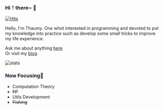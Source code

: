 ### Hi！there~ 🎉

[![Hits](https://hits.seeyoufarm.com/api/count/incr/badge.svg?url=https%3A%2F%2Fgithub.com%2FThaumy&count_bg=%2379C83D&title_bg=%23555555&icon=&icon_color=%23E7E7E7&title=hits&edge_flat=false)](https://hits.seeyoufarm.com)

Hello, I'm Thaumy.
One whot interested in programming and devoted to put my knowledge into practice such as develop some small tricks to improve my life experience.  

Ask me about anything [here](https://github.com/Thaumy/Thaumy/issues)  
Or visit my [blog](https://www.thaumy.cn)  

![stats](https://github-readme-stats.vercel.app/api?username=Thaumy&show_icons=true)

### Now Focusing🎯

* Computation Theory
* ~~FP~~
* Utils Development
* ~~Fishing~~
